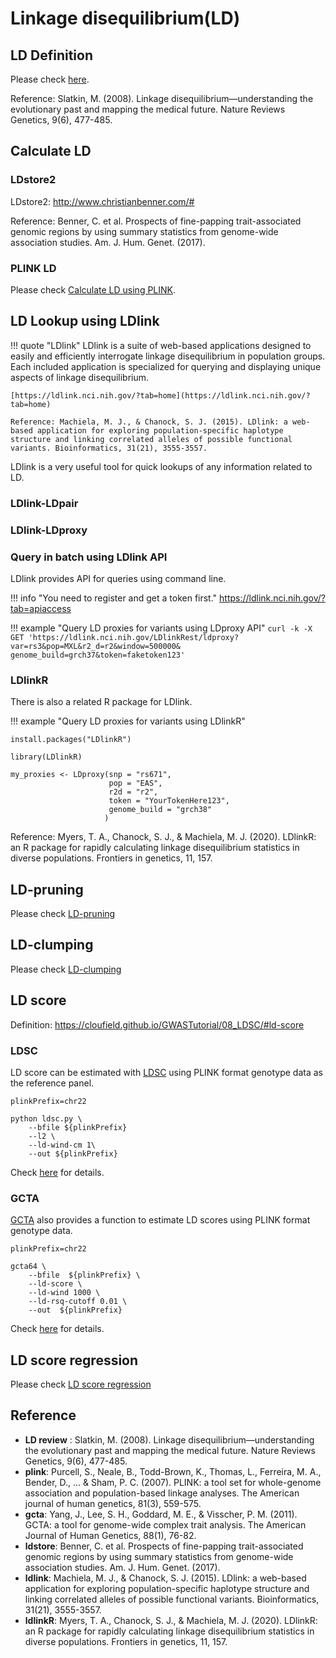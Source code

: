 
# Linkage disequilibrium(LD)

## LD Definition

Please check [here](https://cloufield.github.io/GWASTutorial/04_Data_QC/#ld-calculation).

Reference: Slatkin, M. (2008). Linkage disequilibrium—understanding the evolutionary past and mapping the medical future. Nature Reviews Genetics, 9(6), 477-485.

## Calculate LD

### LDstore2
LDstore2: http://www.christianbenner.com/#

Reference: Benner, C. et al. Prospects of fine-papping trait-associated genomic regions by using summary statistics from genome-wide association studies. Am. J. Hum. Genet. (2017).

### PLINK LD

Please check [Calculate LD using PLINK](https://cloufield.github.io/GWASTutorial/04_Data_QC/#ld-calculation).

## LD Lookup using LDlink

!!! quote "LDlink"
    LDlink is a suite of web-based applications designed to easily and efficiently interrogate linkage disequilibrium in population groups. Each included application is specialized for querying and displaying unique aspects of linkage disequilibrium.

    [https://ldlink.nci.nih.gov/?tab=home](https://ldlink.nci.nih.gov/?tab=home)

    Reference: Machiela, M. J., & Chanock, S. J. (2015). LDlink: a web-based application for exploring population-specific haplotype structure and linking correlated alleles of possible functional variants. Bioinformatics, 31(21), 3555-3557.

LDlink is a very useful tool for quick lookups of any information related to LD. 

### LDlink-LDpair


### LDlink-LDproxy


### Query in batch using LDlink API

LDlink provides API for queries using command line. 

!!! info "You need to register and get a token first."
    https://ldlink.nci.nih.gov/?tab=apiaccess

!!! example "Query LD proxies for variants using LDproxy API"
    ```
    curl -k -X GET 'https://ldlink.nci.nih.gov/LDlinkRest/ldproxy?var=rs3&pop=MXL&r2_d=r2&window=500000&    genome_build=grch37&token=faketoken123'
    ```

### LDlinkR

There is also a related R package for LDlink. 

!!! example "Query LD proxies for variants using LDlinkR"
```
install.packages("LDlinkR")

library(LDlinkR)

my_proxies <- LDproxy(snp = "rs671", 
                      pop = "EAS", 
                      r2d = "r2", 
                      token = "YourTokenHere123",
                      genome_build = "grch38"
                     )
```

Reference: Myers, T. A., Chanock, S. J., & Machiela, M. J. (2020). LDlinkR: an R package for rapidly calculating linkage disequilibrium statistics in diverse populations. Frontiers in genetics, 11, 157.

## LD-pruning

Please check [LD-pruning](https://cloufield.github.io/GWASTutorial/04_Data_QC/#ld-pruning)

## LD-clumping

Please check [LD-clumping](https://cloufield.github.io/GWASTutorial/10_PRS/#ctpt-using-plink)

## LD score

Definition: https://cloufield.github.io/GWASTutorial/08_LDSC/#ld-score

### LDSC

LD score can be estimated with [LDSC](https://github.com/bulik/ldsc/wiki/LD-Score-Estimation-Tutorial) using PLINK format genotype data as the reference panel.
```
plinkPrefix=chr22

python ldsc.py \
	--bfile ${plinkPrefix}
	--l2 \
	--ld-wind-cm 1\
	--out ${plinkPrefix}
```

Check [here](https://github.com/bulik/ldsc/wiki/LD-Score-Estimation-Tutoria) for details.

### GCTA

[GCTA]() also provides a function to estimate LD scores using PLINK format genotype data.

```
plinkPrefix=chr22

gcta64 \
    --bfile  ${plinkPrefix} \
    --ld-score \
    --ld-wind 1000 \
    --ld-rsq-cutoff 0.01 \
    --out  ${plinkPrefix}
```

Check [here](https://yanglab.westlake.edu.cn/software/gcta/#ComputingLDscores) for details.

## LD score regression

Please check [LD score regression](https://cloufield.github.io/GWASTutorial/08_LDSC/)

## Reference

- **LD review** :  Slatkin, M. (2008). Linkage disequilibrium—understanding the evolutionary past and mapping the medical future. Nature Reviews Genetics, 9(6), 477-485.
- **plink**: Purcell, S., Neale, B., Todd-Brown, K., Thomas, L., Ferreira, M. A., Bender, D., ... & Sham, P. C. (2007). PLINK: a tool set for whole-genome association and population-based linkage analyses. The American journal of human genetics, 81(3), 559-575.
- **gcta**: Yang, J., Lee, S. H., Goddard, M. E., & Visscher, P. M. (2011). GCTA: a tool for genome-wide complex trait analysis. The American Journal of Human Genetics, 88(1), 76-82.
- **ldstore**: Benner, C. et al. Prospects of fine-papping trait-associated genomic regions by using summary statistics from genome-wide association studies. Am. J. Hum. Genet. (2017).
- **ldlink**: Machiela, M. J., & Chanock, S. J. (2015). LDlink: a web-based application for exploring population-specific haplotype structure and linking correlated alleles of possible functional variants. Bioinformatics, 31(21), 3555-3557.
- **ldlinkR**: Myers, T. A., Chanock, S. J., & Machiela, M. J. (2020). LDlinkR: an R package for rapidly calculating linkage disequilibrium statistics in diverse populations. Frontiers in genetics, 11, 157.